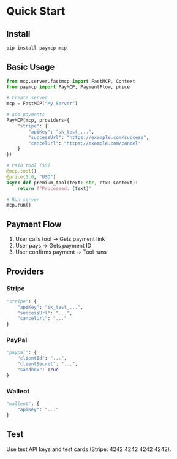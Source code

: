 # Quick Start

## Install

```bash
pip install paymcp mcp
```

## Basic Usage

```python
from mcp.server.fastmcp import FastMCP, Context
from paymcp import PayMCP, PaymentFlow, price

# Create server
mcp = FastMCP("My Server")

# Add payments
PayMCP(mcp, providers={
    "stripe": {
        "apiKey": "sk_test_...",
        "successUrl": "https://example.com/success",
        "cancelUrl": "https://example.com/cancel"
    }
})

# Paid tool ($5)
@mcp.tool()
@price(5.0, "USD")
async def premium_tool(text: str, ctx: Context):
    return f"Processed: {text}"

# Run server
mcp.run()
```

## Payment Flow

1. User calls tool → Gets payment link
2. User pays → Gets payment ID
3. User confirms payment → Tool runs

## Providers

### Stripe
```python
"stripe": {
    "apiKey": "sk_test_...",
    "successUrl": "...",
    "cancelUrl": "..."
}
```

### PayPal
```python
"paypal": {
    "clientId": "...",
    "clientSecret": "...",
    "sandbox": True
}
```

### Walleot
```python
"walleot": {
    "apiKey": "..."
}
```

## Test

Use test API keys and test cards (Stripe: 4242 4242 4242 4242).